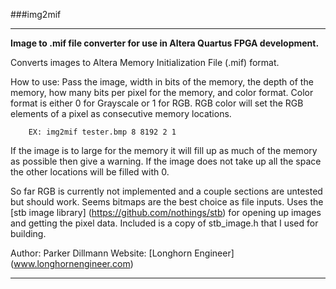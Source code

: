 ###img2mif
***
**Image to .mif file converter for use in Altera Quartus FPGA development.**
	
Converts images to Altera Memory Initialization File (.mif) format.
	
How to use:
	Pass the image, width in bits of the memory, the depth of the memory, how many bits per pixel for the memory, and color format. Color format is either 0 for Grayscale or 1 for RGB.
	RGB color will set the RGB elements of a pixel as consecutive memory locations. 

		EX: img2mif tester.bmp 8 8192 2 1

If the image is to large for the memory it will fill up as much of the memory as possible then give a warning.
If the image does not take up all the space the other locations will be filled with 0.

So far RGB is currently not implemented and a couple sections are untested but should work. Seems bitmaps are the best choice as file inputs. 
Uses the [stb image library] (https://github.com/nothings/stb) for opening up images and getting the pixel data. Included is a copy of stb_image.h that I used for building.

Author: Parker Dillmann
Website: [Longhorn Engineer] (www.longhornengineer.com)
***
